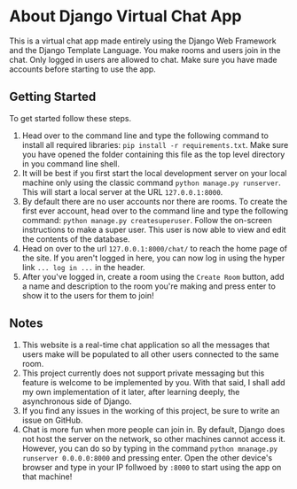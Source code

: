 # About Django Virtual Chat App
This is a virtual chat app made entirely using the Django Web Framework and the Django Template Language. You make rooms and users join in the chat. Only logged in users are allowed to chat. Make sure you have made accounts before starting to use the app.

## Getting Started
To get started follow these steps.
1. Head over to the command line and type the following command to install all required libraries: ```pip install -r requirements.txt```. Make sure you have opened the folder containing this file as the top level directory in you command line shell.
2. It will be best if you first start the local development server on your local machine only using the classic command ```python manage.py runserver```. This will start a local server at the URL ```127.0.0.1:8000```.
3. By default there are no user accounts nor there are rooms. To create the first ever account, head over to the command line and type the following command: ```python manage.py createsuperuser```. Follow the on-screen instructions to make a super user. This user is now able to view and edit the contents of the database.
4. Head on over to the url ```127.0.0.1:8000/chat/``` to reach the home page of the site. If you aren't logged in here, you can now log in using the hyper link ```... log in ...``` in the header.
5. After you've logged in, create a room using the ```Create Room``` button, add a name and description to the room you're making and press enter to show it to the users for them to join!

## Notes
1. This website is a real-time chat application so all the messages that users make will be populated to all other users connected to the same room.
2. This project currently does not support private messaging but this feature is welcome to be implemented by you. With that said, I shall add my own implementation of it later, after learning deeply, the asynchronous side of Django.
3. If you find any issues in the working of this project, be sure to write an issue on GitHub.
4. Chat is more fun when more people can join in. By default, Django does not host the server on the network, so other machines cannot access it. However, you can do so by typing in the command ```python mnanage.py runserver 0.0.0.0:8000``` and pressing enter. Open the other device's browser and type in your IP follwoed by ```:8000``` to start using the app on that machine!
